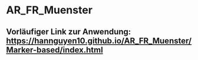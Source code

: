 # AR_FR_Muenster
## Vorläufiger Link zur Anwendung: https://hannguyen10.github.io/AR_FR_Muenster/Marker-based/index.html